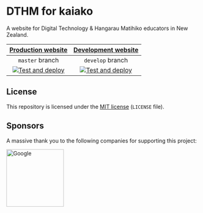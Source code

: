 # DTHM for kaiako

A website for Digital Technology & Hangarau Matihiko educators in New Zealand.

[Production website](https://www.dthm4kaiako.ac.nz/) | [Development website](https://dthm4kaiako-dev.csse.canterbury.ac.nz/)
:-: | :-:
`master` branch | `develop` branch
[![Test and deploy](https://github.com/uccser/dthm4kaiako/actions/workflows/test-and-deploy.yaml/badge.svg?branch=master)](https://github.com/uccser/dthm4kaiako/actions/workflows/test-and-deploy.yaml) | [![Test and deploy](https://github.com/uccser/dthm4kaiako/actions/workflows/test-and-deploy.yaml/badge.svg?branch=develop)](https://github.com/uccser/cdthm4kaiako/actions/workflows/test-and-deploy.yaml)

## License

This repository is licensed under the [MIT license](https://opensource.org/licenses/MIT) (`LICENSE` file).

## Sponsors

A massive thank you to the following companies for supporting this project:

<p>
  <a href="https://www.google.com/">
    <img src="dthm4kaiako/static/img/logos/google-logo-colour.png" alt="Google" width="150">
  </a>
</p>
